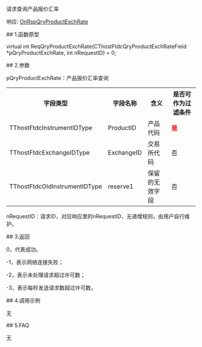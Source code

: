 <p>请求查询产品报价汇率</p>
<p>响应: <a href="../../CTHOSTFTDCTRADERAPI/ONRSPQRYPRODUCTEXCHRATE/">OnRspQryProductExchRate</a></p>
<span class="anchor" id="df24e4cf-4610-4f97-b223-cee6b1a2db2e"></span>
## 1.函数原型
<p>virtual int ReqQryProductExchRate(CThostFtdcQryProductExchRateField *pQryProductExchRate, int nRequestID) = 0;</p>
<span class="anchor" id="c88fb245-f52b-4406-a993-c1b0dcf8e71e"></span>
## 2.参数
<p>pQryProductExchRate：产品报价汇率查询</p>
<table><tr><th style="TEXT-ALIGN: center;">字段类型</th><th style="TEXT-ALIGN: center;">字段名称</th><th style="TEXT-ALIGN: center;">含义</th><th style="TEXT-ALIGN: center;">是否可作为过滤条件</th></tr><tr><td style="TEXT-ALIGN: left;">TThostFtdcInstrumentIDType</td>
<td style="TEXT-ALIGN: left;">ProductID</td>
<td style="TEXT-ALIGN: left;">产品代码</td>
<td style="TEXT-ALIGN: left;"><strong><font color="#FF0000">是</font></strong></td>
</tr>
<tr><td style="TEXT-ALIGN: left;">TThostFtdcExchangeIDType</td>
<td style="TEXT-ALIGN: left;">ExchangeID</td>
<td style="TEXT-ALIGN: left;">交易所代码</td>
<td style="TEXT-ALIGN: left;">否</td>
</tr>
<tr><td style="TEXT-ALIGN: left;">TThostFtdcOldInstrumentIDType</td>
<td style="TEXT-ALIGN: left;">reserve1</td>
<td style="TEXT-ALIGN: left;">保留的无效字段</td>
<td style="TEXT-ALIGN: left;">否</td>
</tr>
</table>
<p>nRequestID：请求ID，对应响应里的nRequestID，无递增规则，由用户自行维护。</p>
<span class="anchor" id="69cf5b6c-c537-411f-9861-7f48641d24a3"></span>
## 3.返回
<p>0，代表成功。</p>
<p>-1，表示网络连接失败；</p>
<p>-2，表示未处理请求超过许可数；</p>
<p>-3，表示每秒发送请求数超过许可数。</p>
<span class="anchor" id="7800c1ba-6f55-4f33-baf2-ff4d055f35ea"></span>
## 4.调用示例
<p>无</p>
<span class="anchor" id="9ac70c10-c5da-40d9-a753-0ec373f629d2"></span>
## 5.FAQ
<p>无</p>
